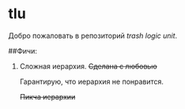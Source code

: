 # tlu

Добро пожаловать в репозиторий *trash logic unit*.

##Фичи:

1.  Сложная иерархия. ~~Сделана с любовью~~

    Гарантирую, что иерархия не понравится.

    ~~Пикча иерархии~~
